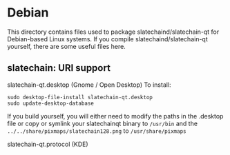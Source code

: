 
Debian
====================
This directory contains files used to package slatechaind/slatechain-qt
for Debian-based Linux systems. If you compile slatechaind/slatechain-qt yourself, there are some useful files here.

## slatechain: URI support ##


slatechain-qt.desktop  (Gnome / Open Desktop)
To install:

	sudo desktop-file-install slatechain-qt.desktop
	sudo update-desktop-database

If you build yourself, you will either need to modify the paths in
the .desktop file or copy or symlink your slatechainqt binary to `/usr/bin`
and the `../../share/pixmaps/slatechain128.png` to `/usr/share/pixmaps`

slatechain-qt.protocol (KDE)

